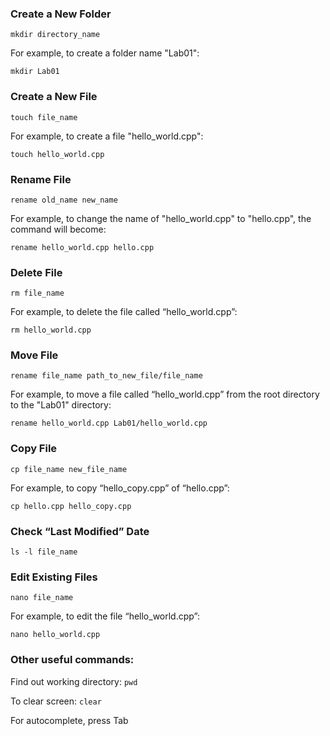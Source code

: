 

### Create a New Folder

`mkdir directory_name`

For example, to create a folder name "Lab01":

`mkdir Lab01`

### Create a New File

`touch file_name`

For example, to create a file "hello_world.cpp":

`touch hello_world.cpp`

### Rename File

`rename old_name new_name`

For example, to change the name of "hello_world.cpp" to "hello.cpp", the command will become:

`rename hello_world.cpp hello.cpp`

### Delete File

`rm file_name`

For example, to delete the file called “hello_world.cpp”:

`rm hello_world.cpp`

### Move File

`rename file_name path_to_new_file/file_name`

For example, to move a file called “hello_world.cpp” from the root directory to the "Lab01" directory:

`rename hello_world.cpp Lab01/hello_world.cpp`

### Copy File

`cp file_name new_file_name`

For example, to copy “hello_copy.cpp” of “hello.cpp”:

`cp hello.cpp hello_copy.cpp`

### Check “Last Modified” Date

`ls -l file_name`

### Edit Existing Files

`nano file_name`

For example, to edit the file “hello_world.cpp”:

`nano hello_world.cpp`

### Other useful commands:

Find out working directory: `pwd`

To clear screen: `clear`

For autocomplete, press Tab

